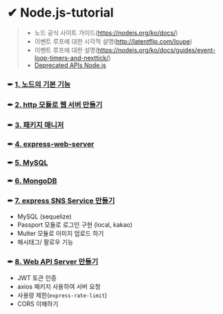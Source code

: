 # ✔ Node.js-tutorial

> - 노드 공식 사이트 가이드(https://nodejs.org/ko/docs/)
> - 이벤트 루프에 대한 시각적 설명(http://latentflip.com/loupe)
> - 이벤트 루프에 대한 설명(https://nodejs.org/ko/docs/guides/event-loop-timers-and-nexttick/)
> - [Deprecated APIs Node.js](https://github.com/nodejs/node/blob/933d8eb689bb4bc412e71c0069bf9b7b24de4f9d/doc/api/deprecations.md)
### ✒ [1. 노드의 기본 기능](https://github.com/saseungmin/Node.js-tutorial/tree/master/%EB%85%B8%EB%93%9C%EC%9D%98%20%EA%B8%B0%EB%B3%B8%20%EA%B8%B0%EB%8A%A5)
### ✒ [2. http 모듈로 웹 서버 만들기](https://github.com/saseungmin/Node.js-tutorial/tree/master/http%20%EB%AA%A8%EB%93%88%EB%A1%9C%20%EC%9B%B9%20%EC%84%9C%EB%B2%84%20%EB%A7%8C%EB%93%A4%EA%B8%B0)
### ✒ [3. 패키지 매니저](https://github.com/saseungmin/Node.js-tutorial/tree/master/%ED%8C%A8%ED%82%A4%EC%A7%80%20%EB%A7%A4%EB%8B%88%EC%A0%80)
### ✒ [4. express-web-server](https://github.com/saseungmin/Node.js-tutorial/tree/master/Express%20web%20Server)
### ✒ [5. MySQL](https://github.com/saseungmin/Node.js-tutorial/tree/master/MySQL)
### ✒ [6. MongoDB](https://github.com/saseungmin/Node.js-tutorial/tree/master/Mongo%20DB)
### ✒ [7. express SNS Service 만들기](https://github.com/saseungmin/Node.js-tutorial/tree/master/nodebird)
- MySQL (sequelize)
- Passport 모듈로 로그인 구현 (local, kakao)
- Multer 모듈로 이미지 업로드 하기
- 해시태그/ 팔로우 기능
### ✒ [8. Web API Server 만들기](https://github.com/saseungmin/Node.js-tutorial/tree/master/nodebird-api)
- JWT 토큰 인증
- axios 패키지 사용하여 서버 요청
- 사용량 제한(`express-rate-limit`)
- CORS 이해하기